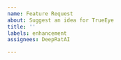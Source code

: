 ```yaml
---
name: Feature Request
about: Suggest an idea for TrueEye
title: ''
labels: enhancement
assignees: DeepRatAI

---
```



